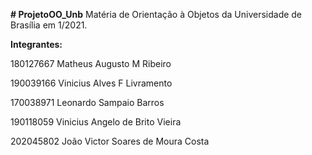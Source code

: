 **# ProjetoOO_Unb**
Matéria de Orientação à Objetos da Universidade de Brasília em 1/2021.

**Integrantes:**

180127667	Matheus Augusto M Ribeiro

190039166	Vinicius Alves F Livramento

170038971	Leonardo Sampaio Barros

190118059	Vinicius Angelo de Brito Vieira

202045802	João Victor Soares de Moura Costa
